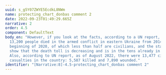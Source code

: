 ```yaml
---
uuid: s_g5Y07ZWYE5EcdkL8NWm
name: protecting_chart_donbas comment 2
date: 2022-09-23T01:49:29.665Z
narrative: 2
order: 4.5
component: DefaultText
body_en: "However, if you look at the facts, according to a UN report, at least
  13,200 people died in the armed conflict in eastern Ukraine from 2014 to the
  beginning of 2020, of which less than half are civilians, and the statistics
  show that the death toll is decreasing and is in the tens already in 2021.
  Also, according to UN report, as of August 2022, there were 13,477 civilian
  casualties in the country: 5,587 killed and 7,890 wounded."
identifier: "[Narrative:8]-4.5-protecting_chart_donbas comment 2"
---
```

